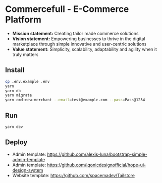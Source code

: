 # Commercefull - E-Commerce Platform

- **Mission statement:** Creating tailor made commerce solutions
- **Vision statement:** Empowering businesses to thrive in the digital marketplace through simple innovative and user-centric solutions
- **Value statement:** Simplicity, scalability, adaptability and agility when it truly matters

## Install

```bash
cp .env.example .env
yarn
yarn db
yarn migrate
yarn cmd:new:merchant --email=test@example.com --pass=Pass@1234
```

## Run
```bash
yarn dev
```

## Deploy


- Admin template: https://github.com/alexis-luna/bootstrap-simple-admin-template
- Admin template: https://github.com/iqonicdesignofficial/hope-ui-design-system
- Website template: https://github.com/spacemadev/Tailstore